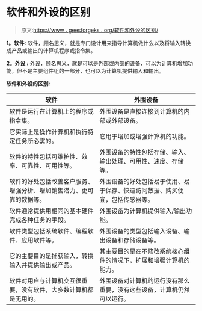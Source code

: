# 软件和外设的区别

> 原文:[https://www . geesforgeks . org/软件和外设的区别/](https://www.geeksforgeeks.org/difference-between-software-and-peripherals/)

**1。软件:**
软件，顾名思义，就是专门设计用来指导计算机做什么以及将输入转换成产品或输出的计算机程序或指令集。

**2。[外设](https://www.geeksforgeeks.org/peripherals-devices-in-computer-organization/) :**
外设，顾名思义，就是可以是外部或内部的设备，可以为计算机增加功能，但不是主要组件组的一部分，也可以为计算机提供输入和输出。

**软件和外设的区别:**

<center>

| 软件 | 外围设备 |
| --- | --- |
| 软件是运行在计算机上的程序或指令集。 | 外围设备是直接连接到计算机的内部或外部设备。 |
| 它实际上是操作计算机和执行特定任务所必需的。 | 它用于增加或增强计算机的功能。 |
| 软件的特性包括可维护性、效率、可靠性、可用性等。 | 外围设备的特性包括存储、输入、输出处理、可用性、速度、存储等。 |
| 软件的好处包括改善客户服务、增强分析、增加销售潜力、更可靠的数据等。 | 外围设备的好处包括易于使用、易于保存、快速访问数据、购买便宜，包括传感器等。 |
| 软件通常提供用相同的基本硬件完成各种任务的手段。 | 外围设备为计算机提供输入/输出功能。 |
| 软件类型包括系统软件、编程软件、应用软件等。 | 外围设备的类型包括输入设备、输出设备和存储设备等。 |
| 它的主要目的是捕获输入，转换输入并提供输出或产品。 | 其主要目的是在不修改系统核心组件的情况下，扩展和增强计算机的能力。 |
| 软件对用户与计算机交互很重要，没有软件，大多数计算机都是无用的。 | 外围设备对计算机的运行没有那么重要，没有这些设备，计算机仍然可以运行。 |

</center>